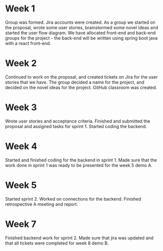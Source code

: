 # Week 1
Group was formed. Jira accounts were created. As a group we started on the proposal, wrote some user stories, brainstormed some novel ideas and started the user flow diagram. We have allocated front-end and back-end groups for the project - the back-end will be written using spring boot java with a react front-end.

# Week 2
Continued to work on the proposal, and created tickets on Jira for the user stories that we have. The group decided a name for the project, and decided on the novel ideas for the project. GitHub classroom was created.

# Week 3
Wrote user stories and acceptance criteria. Finished and submitted the proposal and assigned tasks for sprint 1. Started coding the backend.

# Week 4
Started and finished coding for the backend in sprint 1. Made sure that the work done in sprint 1 was ready to be presented for the week 5 demo A.

# Week 5
Started sprint 2. Worked on connections for the backend. Finished retrospective A meeting and report.

# Week 7
Finished backend work for sprint 2. Made sure that jira was updated and that all tickets were completed for week 8 demo B.
